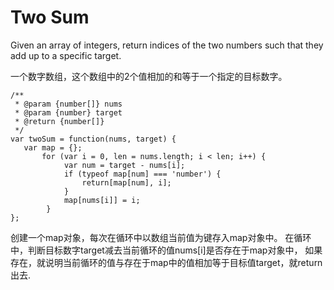 # Two Sum
Given an array of integers, return indices of the two numbers such that they add up to a specific target.

一个数字数组，这个数组中的2个值相加的和等于一个指定的目标数字。

```
/**
 * @param {number[]} nums
 * @param {number} target
 * @return {number[]}
 */
var twoSum = function(nums, target) {
   var map = {};
       for (var i = 0, len = nums.length; i < len; i++) {
            var num = target - nums[i];
            if (typeof map[num] === 'number') {
                return[map[num], i];
            }
            map[nums[i]] = i;
        }
};

```
创建一个map对象，每次在循环中以数组当前值为键存入map对象中。
在循环中，判断目标数字target减去当前循环的值nums[i]是否存在于map对象中，
如果存在，就说明当前循环的值与存在于map中的值相加等于目标值target，就return出去.

